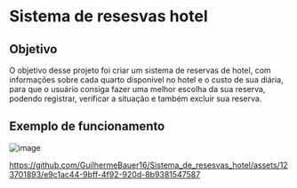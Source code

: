 # Sistema de resesvas hotel
## Objetivo 

O objetivo desse projeto foi criar um sistema de reservas de hotel,
com informações sobre cada quarto disponível no hotel e o custo de sua diária,
para que o usuário consiga fazer uma melhor escolha da sua reserva, 
podendo registrar, verificar a situação e também excluir sua reserva.

## Exemplo de funcionamento

![image](https://github.com/GuilhermeBauer16/Sistema_de_resesvas_hotel/assets/123701893/a835069d-f24b-46e9-a5de-f4fac5a78e57)

https://github.com/GuilhermeBauer16/Sistema_de_resesvas_hotel/assets/123701893/e9c1ac44-9bff-4f92-920d-8b9381547587

